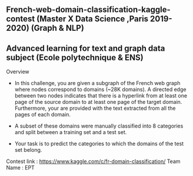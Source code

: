 ## French-web-domain-classification-kaggle-contest  (Master X Data Science ,Paris 2019-2020) (Graph & NLP)
## Advanced learning for text and graph data subject (Ecole polytechnique & ENS)

Overview

* In this challenge, you are given a subgraph of the French web graph where nodes correspond to domains (~28K domains). A directed edge between two nodes indicates that there is a hyperlink from at least one page of the source domain to at least one page of the target domain. Furthermore, your are provided with the text extracted from all the pages of each domain.

* A subset of these domains were manually classified into 8 categories and split between a training set and a test set.

* Your task is to predict the categories to which the domains of the test set belong.

Contest link : https://www.kaggle.com/c/fr-domain-classification/ 
Team Name : EPT
